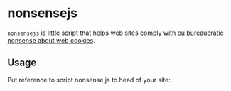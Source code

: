 # nonsensejs

`nonsensejs` is little script that helps web sites comply with [eu bureaucratic nonsense about web cookies](http://www.theeucookielaw.com/).

## Usage

Put reference to script nonsense.js to head of your site:

  <link rel="css" href="nonsense.css" />
  <script type="text/javascript" src="nonsense.js" />

Inside body create tag with id `nonsense_root`:

    <div id="nonsense_root">
       <div>
         This site wants to use cookies to improve user experience. Do you agree?     
         <button data-action='agree' class="nonsense-btn nonsense-yes">
           OK, no prob</button>
         <button data-action='refuse'class="nonsense-btn nonsense-no">
           No way!</button>
      </div>
    </div>
  
